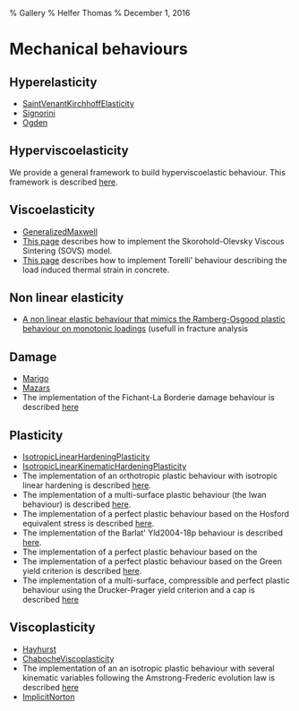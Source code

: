 % Gallery
% Helfer Thomas
% December 1, 2016

# Mechanical behaviours

## Hyperelasticity

- [SaintVenantKirchhoffElasticity](./gallery/hyperelasticity/SaintVenantKirchhoffElasticity.mfront)
- [Signorini](signorini.html)
- [Ogden](ogden.html)

## Hyperviscoelasticity

We provide a general framework to build hyperviscoelastic
behaviour. This framework is described
[here](hyperviscoelasticity.html).

## Viscoelasticity

- [GeneralizedMaxwell](./gallery/viscoelasticity/GeneralizedMaxwell.mfront)
- [This page](sovs.html) describes how to implement the
  Skorohold-Olevsky Viscous Sintering (SOVS) model.
- [This page](LoadInducedThermalStrainBehaviourTorelli2018.html)
  describes how to implement Torelli' behaviour describing the load
  induced thermal strain in concrete.

## Non linear elasticity

- [A non linear elastic behaviour that mimics the Ramberg-Osgood plastic
  behaviour on monotonic
  loadings](RambergOsgoodNonLinearElasticity.html) (usefull in fracture
  analysis

## Damage

- [Marigo](gallery/damage/Marigo.mfront)
- [Mazars](gallery/damage/Mazars.mfront)
- The implementation of the Fichant-La Borderie damage behaviour is
  described [here](FichantLaBorderieDamageBehaviour.html)

## Plasticity

- [IsotropicLinearHardeningPlasticity](IsotropicLinearHardeningPlasticity.html)
- [IsotropicLinearKinematicHardeningPlasticity](gallery/plasticity/IsotropicLinearKinematicHardeningPlasticity.mfront)
- The implementation of an orthotropic plastic behaviour with
  isotropic linear hardening is described
  [here](orthotropiclinearhardeningplasticity.html).
- The implementation of a multi-surface plastic behaviour (the Iwan
  behaviour) is described [here](iwan.html).
- The implementation of a perfect plastic behaviour based on the
  Hosford equivalent stress is described [here](hosford.html).
- The implementation of the Barlat' Yld2004-18p behaviour is described
  [here](barlat-yld2004.html).
- The implementation of a perfect plastic behaviour based on the
- The implementation of a perfect plastic behaviour based on the
  Green yield criterion is described [here](greenplasticity.html).
- The implementation of a multi-surface, compressible and perfect
  plastic behaviour using the Drucker-Prager yield criterion and a cap
  is described [here](drucker-prager-cap.html)

## Viscoplasticity

- [Hayhurst](gallery/viscoplasticity/Hayhurst.mfront)
- [ChabocheViscoplasticity](gallery/viscoplasticity/ChabocheViscoplasticity.mfront)
- The implementation of an an isotropic plastic behaviour with several
  kinematic variables following the Amstrong-Frederic evolution law is
  described
  [here](isotropicplasticityamstrongfrederickinematichardening.html)
- [ImplicitNorton](gallery/viscoplasticity/ImplicitNorton.mfront)

<!-- Local IspellDict: english -->
